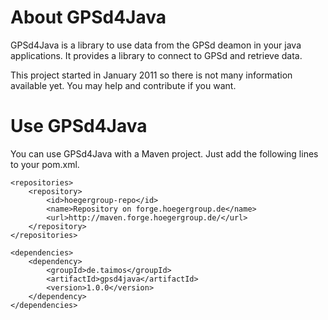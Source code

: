 About GPSd4Java
===============

GPSd4Java is a library to use data from the GPSd deamon in your java applications. It provides a library to connect to GPSd and retrieve data.

This project started in January 2011 so there is not many information available yet. You may help and contribute if you want.

Use GPSd4Java
=============

You can use GPSd4Java with a Maven project. Just add the following lines to your pom.xml.

	<repositories>
		<repository>
			<id>hoegergroup-repo</id>
			<name>Repository on forge.hoegergroup.de</name>
			<url>http://maven.forge.hoegergroup.de/</url>
		</repository>
	</repositories>

	<dependencies>
		<dependency>
			<groupId>de.taimos</groupId>
			<artifactId>gpsd4java</artifactId>
			<version>1.0.0</version>
		</dependency>
	</dependencies>